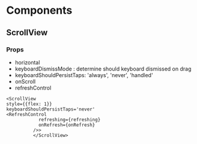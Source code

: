 # Components

## ScrollView

### Props
- horizontal
- keyboardDismissMode : determine should keyboard dismissed on drag
- keyboardShouldPersistTaps: 'always', 'never', 'handled'
- onScroll
- refreshControl

```
<ScrollView 
style={{flex: 1}} 
keyboardShouldPersistTaps='never'  
<RefreshControl
            refreshing={refreshing}
            onRefresh={onRefresh}
          />>
          </ScrollView>
```